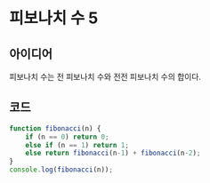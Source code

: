 # 피보나치 수 5

## 아이디어

피보나치 수는 전 피보나치 수와 전전 피보나치 수의 합이다.

## 코드

```js
function fibonacci(n) {
    if (n == 0) return 0;
    else if (n == 1) return 1;
    else return fibonacci(n-1) + fibonacci(n-2);
}
console.log(fibonacci(n));

```
